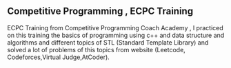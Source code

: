##  Competitive Programming , ECPC Training

ECPC Training from Competitive Programming Coach Academy , I practiced on this training the basics of programming using c++ and data structure and algorithms and different topics of STL (Standard Template Library) and solved a lot of problems of this topics from website (Leetcode, Codeforces,Virtual Judge,AtCoder).
